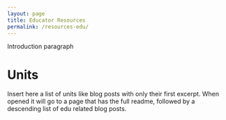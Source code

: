 ```yaml
---
layout: page
title: Educator Resources
permalink: /resources-edu/
---
```


Introduction paragraph


# Units

Insert here a list of units like blog posts with only their first excerpt.
When opened it will go to a page that has the full readme, followed by a descending list of edu related blog posts.